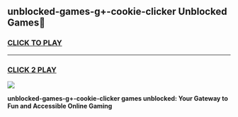 
## unblocked-games-g+-cookie-clicker Unblocked Games👋
<h3>
<a href="https://news.freeplayer.one?title=unblocked-games-g+-cookie-clicker&ref=16F">CLICK TO PLAY</a></h3>
<hr>

<h3>
<a href="https://news.freeplayer.one?title=unblocked-games-g+-cookie-clicker&ref=16F">CLICK 2 PLAY</a>
  
</h3>

<a href="https://news.freeplayer.one?title=unblocked-games-g+-cookie-clicker&ref=16F/"><img src="https://clearcache.store/games.png"></a>


**unblocked-games-g+-cookie-clicker games unblocked: Your Gateway to Fun and Accessible Online Gaming**
